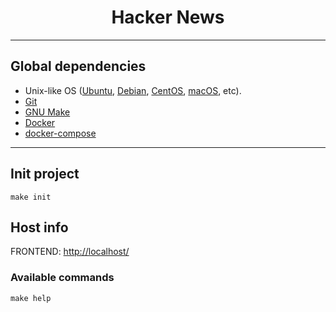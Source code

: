 <h1 align="center">Hacker News</h1>
<hr/>

## Global dependencies
- Unix-like OS ([Ubuntu](https://ubuntu.com/download), [Debian](https://www.debian.org/download), [CentOS](https://www.centos.org/download/), [macOS](https://www.apple.com/macos/),  etc).
- [Git](https://git-scm.com/downloads)
- [GNU Make](https://www.gnu.org/software/make/)
- [Docker](https://docs.docker.com/engine/install/)
- [docker-compose](https://docs.docker.com/compose/install/)
<hr/>

## Init project

```make init```

## Host info

FRONTEND: [http://localhost/](http://localhost/)

### Available commands
```make help```
